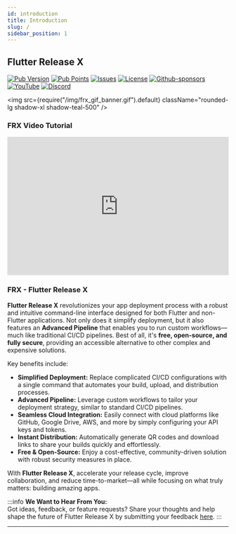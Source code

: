 ```yaml
---
id: introduction
title: Introduction
slug: /
sidebar_position: 1
---
```


## Flutter Release X

[![Pub Version](https://img.shields.io/pub/v/flutter_release_x.svg)](https://pub.dev/packages/flutter_release_x)
[![Pub Points](https://img.shields.io/pub/points/flutter_release_x.svg)](https://pub.dev/packages/flutter_release_x)
[![Issues](https://img.shields.io/github/issues/RittikSoni/Flutter-Release-X)](https://github.com/RittikSoni/Flutter-Release-X/issues)
[![License](https://img.shields.io/github/license/RittikSoni/Flutter-Release-X)](/docs/license)
[![Github-sponsors](https://img.shields.io/badge/sponsor-30363D?logo=GitHub-Sponsors&logoColor=#EA4AAA)](https://github.com/sponsors/RittikSoni)
[![YouTube](https://img.shields.io/badge/YouTube-%23FF0000.svg?logo=YouTube&logoColor=white)](https://www.youtube.com/@king_rittik?sub_confirmation=1)
[![Discord](https://img.shields.io/badge/Discord-%235865F2.svg?logo=discord&logoColor=white)](https://discord.gg/Tmn6BKwSnr)

<!-- FRX BANNER -->

<img
src={require("/img/frx_gif_banner.gif").default}
className="rounded-lg shadow-xl shadow-teal-500"
/>

<!-- FRX YOUTUBE VIDEO -->

### FRX Video Tutorial

<iframe
  width="100%"
  height="315"
  src="https://www.youtube.com/embed/8WuSyGD3Smg?si=ibiQ05ANyZn-5hQ_"
  title="YouTube video player"
  alt="Flutter Release X Tutorial Video"
  frameborder="0"
  allow="accelerometer; autoplay; clipboard-write; encrypted-media; gyroscope; picture-in-picture; web-share"
  referrerpolicy="strict-origin-when-cross-origin"
  allowfullscreen
  allowfullscreen="allowfullscreen"
  mozallowfullscreen="mozallowfullscreen"
  msallowfullscreen="msallowfullscreen"
  oallowfullscreen="oallowfullscreen"
  webkitallowfullscreen="webkitallowfullscreen"
  className="shadow-md shadow-red-500 rounded-md"
></iframe>

### FRX - Flutter Release X

**Flutter Release X** revolutionizes your app deployment process with a robust and intuitive command-line interface designed for both Flutter and non-Flutter applications. Not only does it simplify deployment, but it also features an **Advanced Pipeline** that enables you to run custom workflows—much like traditional CI/CD pipelines. Best of all, it's **free, open-source, and fully secure**, providing an accessible alternative to other complex and expensive solutions.

Key benefits include:

- **Simplified Deployment:** Replace complicated CI/CD configurations with a single command that automates your build, upload, and distribution processes.
- **Advanced Pipeline:** Leverage custom workflows to tailor your deployment strategy, similar to standard CI/CD pipelines.
- **Seamless Cloud Integration:** Easily connect with cloud platforms like GitHub, Google Drive, AWS, and more by simply configuring your API keys and tokens.
- **Instant Distribution:** Automatically generate QR codes and download links to share your builds quickly and effortlessly.
- **Free & Open-Source:** Enjoy a cost-effective, community-driven solution with robust security measures in place.

With **Flutter Release X**, accelerate your release cycle, improve collaboration, and reduce time-to-market—all while focusing on what truly matters: building amazing apps.

:::info **We Want to Hear From You:**  
Got ideas, feedback, or feature requests? Share your thoughts and help shape the future of Flutter Release X by submitting your feedback [here](https://forms.gle/M6d1DEik94MMeMJY8).
:::

---
